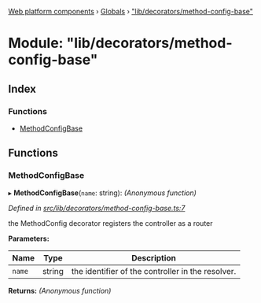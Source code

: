 [Web platform components](../README.md) › [Globals](../globals.md) › ["lib/decorators/method-config-base"](_lib_decorators_method_config_base_.md)

# Module: "lib/decorators/method-config-base"

## Index

### Functions

* [MethodConfigBase](_lib_decorators_method_config_base_.md#methodconfigbase)

## Functions

###  MethodConfigBase

▸ **MethodConfigBase**(`name`: string): *(Anonymous function)*

*Defined in [src/lib/decorators/method-config-base.ts:7](https://github.com/nodulusteam/methodus.dev/blob/0650919/modules/platform/platform-web/src/lib/decorators/method-config-base.ts#L7)*

the MethodConfig decorator registers the controller as a router

**Parameters:**

Name | Type | Description |
------ | ------ | ------ |
`name` | string | the identifier of the controller in the resolver. |

**Returns:** *(Anonymous function)*
